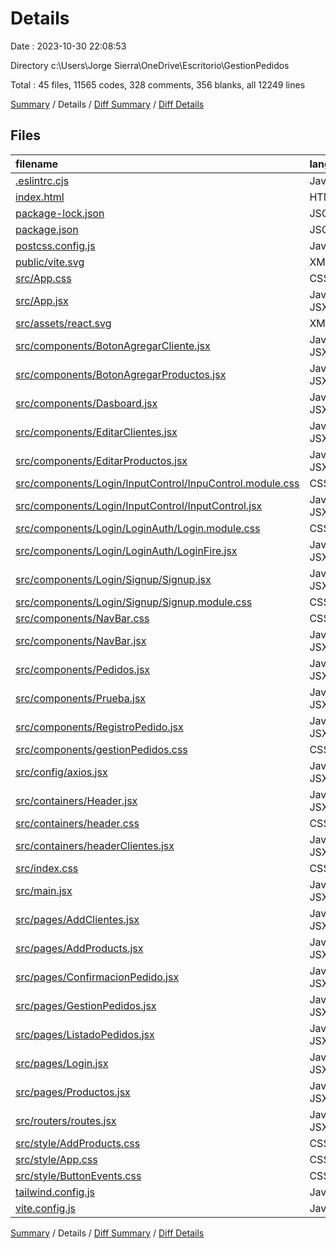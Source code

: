 # Details

Date : 2023-10-30 22:08:53

Directory c:\\Users\\Jorge Sierra\\OneDrive\\Escritorio\\GestionPedidos

Total : 45 files,  11565 codes, 328 comments, 356 blanks, all 12249 lines

[Summary](results.md) / Details / [Diff Summary](diff.md) / [Diff Details](diff-details.md)

## Files
| filename | language | code | comment | blank | total |
| :--- | :--- | ---: | ---: | ---: | ---: |
| [.eslintrc.cjs](/.eslintrc.cjs) | JavaScript | 16 | 0 | 1 | 17 |
| [index.html](/index.html) | HTML | 16 | 0 | 1 | 17 |
| [package-lock.json](/package-lock.json) | JSON | 9,159 | 0 | 1 | 9,160 |
| [package.json](/package.json) | JSON | 42 | 0 | 2 | 44 |
| [postcss.config.js](/postcss.config.js) | JavaScript | 6 | 0 | 1 | 7 |
| [public/vite.svg](/public/vite.svg) | XML | 1 | 0 | 0 | 1 |
| [src/App.css](/src/App.css) | CSS | 6 | 0 | 3 | 9 |
| [src/App.jsx](/src/App.jsx) | JavaScript JSX | 10 | 0 | 3 | 13 |
| [src/assets/react.svg](/src/assets/react.svg) | XML | 1 | 0 | 0 | 1 |
| [src/components/BotonAgregarCliente.jsx](/src/components/BotonAgregarCliente.jsx) | JavaScript JSX | 34 | 0 | 6 | 40 |
| [src/components/BotonAgregarProductos.jsx](/src/components/BotonAgregarProductos.jsx) | JavaScript JSX | 34 | 0 | 6 | 40 |
| [src/components/Dasboard.jsx](/src/components/Dasboard.jsx) | JavaScript JSX | 10 | 0 | 3 | 13 |
| [src/components/EditarClientes.jsx](/src/components/EditarClientes.jsx) | JavaScript JSX | 89 | 0 | 16 | 105 |
| [src/components/EditarProductos.jsx](/src/components/EditarProductos.jsx) | JavaScript JSX | 79 | 0 | 10 | 89 |
| [src/components/Login/InputControl/InpuControl.module.css](/src/components/Login/InputControl/InpuControl.module.css) | CSS | 24 | 0 | 5 | 29 |
| [src/components/Login/InputControl/InputControl.jsx](/src/components/Login/InputControl/InputControl.jsx) | JavaScript JSX | 9 | 0 | 0 | 9 |
| [src/components/Login/LoginAuth/Login.module.css](/src/components/Login/LoginAuth/Login.module.css) | CSS | 64 | 0 | 9 | 73 |
| [src/components/Login/LoginAuth/LoginFire.jsx](/src/components/Login/LoginAuth/LoginFire.jsx) | JavaScript JSX | 32 | 0 | 6 | 38 |
| [src/components/Login/Signup/Signup.jsx](/src/components/Login/Signup/Signup.jsx) | JavaScript JSX | 116 | 0 | 10 | 126 |
| [src/components/Login/Signup/Signup.module.css](/src/components/Login/Signup/Signup.module.css) | CSS | 64 | 0 | 11 | 75 |
| [src/components/NavBar.css](/src/components/NavBar.css) | CSS | 80 | 0 | 13 | 93 |
| [src/components/NavBar.jsx](/src/components/NavBar.jsx) | JavaScript JSX | 87 | 0 | 12 | 99 |
| [src/components/Pedidos.jsx](/src/components/Pedidos.jsx) | JavaScript JSX | 111 | 0 | 13 | 124 |
| [src/components/Prueba.jsx](/src/components/Prueba.jsx) | JavaScript JSX | 0 | 317 | 45 | 362 |
| [src/components/RegistroPedido.jsx](/src/components/RegistroPedido.jsx) | JavaScript JSX | 90 | 0 | 7 | 97 |
| [src/components/gestionPedidos.css](/src/components/gestionPedidos.css) | CSS | 7 | 0 | 0 | 7 |
| [src/config/axios.jsx](/src/config/axios.jsx) | JavaScript JSX | 5 | 0 | 3 | 8 |
| [src/containers/Header.jsx](/src/containers/Header.jsx) | JavaScript JSX | 221 | 0 | 23 | 244 |
| [src/containers/header.css](/src/containers/header.css) | CSS | 138 | 0 | 22 | 160 |
| [src/containers/headerClientes.jsx](/src/containers/headerClientes.jsx) | JavaScript JSX | 228 | 0 | 15 | 243 |
| [src/index.css](/src/index.css) | CSS | 5 | 0 | 4 | 9 |
| [src/main.jsx](/src/main.jsx) | JavaScript JSX | 11 | 0 | 2 | 13 |
| [src/pages/AddClientes.jsx](/src/pages/AddClientes.jsx) | JavaScript JSX | 120 | 0 | 23 | 143 |
| [src/pages/AddProducts.jsx](/src/pages/AddProducts.jsx) | JavaScript JSX | 101 | 2 | 18 | 121 |
| [src/pages/ConfirmacionPedido.jsx](/src/pages/ConfirmacionPedido.jsx) | JavaScript JSX | 31 | 0 | 4 | 35 |
| [src/pages/GestionPedidos.jsx](/src/pages/GestionPedidos.jsx) | JavaScript JSX | 45 | 0 | 6 | 51 |
| [src/pages/ListadoPedidos.jsx](/src/pages/ListadoPedidos.jsx) | JavaScript JSX | 110 | 0 | 7 | 117 |
| [src/pages/Login.jsx](/src/pages/Login.jsx) | JavaScript JSX | 73 | 0 | 12 | 85 |
| [src/pages/Productos.jsx](/src/pages/Productos.jsx) | JavaScript JSX | 186 | 0 | 13 | 199 |
| [src/routers/routes.jsx](/src/routers/routes.jsx) | JavaScript JSX | 39 | 3 | 7 | 49 |
| [src/style/AddProducts.css](/src/style/AddProducts.css) | CSS | 26 | 0 | 6 | 32 |
| [src/style/App.css](/src/style/App.css) | CSS | 0 | 0 | 2 | 2 |
| [src/style/ButtonEvents.css](/src/style/ButtonEvents.css) | CSS | 23 | 0 | 1 | 24 |
| [tailwind.config.js](/tailwind.config.js) | JavaScript | 11 | 5 | 2 | 18 |
| [vite.config.js](/vite.config.js) | JavaScript | 5 | 1 | 2 | 8 |

[Summary](results.md) / Details / [Diff Summary](diff.md) / [Diff Details](diff-details.md)